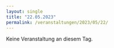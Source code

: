 ```yaml
---
layout: single
title: "22.05.2023"
permalink: /veranstaltungen/2023/05/22/
---
```


Keine Veranstaltung an diesem Tag.
